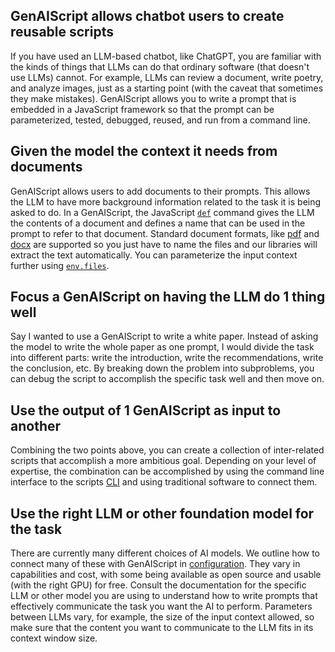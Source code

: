 
## GenAIScript allows chatbot users to create reusable scripts

If you have used an LLM-based chatbot, like ChatGPT, you are familiar with the kinds
of things that LLMs can do that ordinary software (that doesn't use LLMs) cannot. For example,
LLMs can review a document, write poetry, and analyze images, just
as a starting point (with the caveat that sometimes they make mistakes).
GenAIScript allows you to write a prompt that is embedded in a JavaScript framework
so that the prompt can be parameterized, tested, debugged, reused, and run from a command line.

## Given the model the context it needs from documents

GenAIScript allows users to add documents to their prompts. This
allows the LLM to have more background information related to the
task it is being asked to do.
In a GenAIScript, the JavaScript [`def`](/genaiscript/reference/scripts/context) command gives the
LLM the contents of a document and defines a name that
can be used in the prompt to refer to that document.
Standard document formats, like [pdf](/genaiscript/reference/scripts/pdf)
and [docx](/genaiscript/reference/scripts/docx) are supported so you just have
to name the files and our libraries will extract the text automatically.
You can parameterize the
input context further using [`env.files`](/genaiscript/reference/scripts/context).

## Focus a GenAIScript on having the LLM do 1 thing well

Say I wanted to use a GenAIScript to write a white paper. Instead of asking the model to
write the whole paper as one prompt, I would divide the task
into different parts: write the introduction, write the recommendations,
write the conclusion, etc. By breaking down the problem into subproblems, you can debug
the script to accomplish the specific task well and then move on.

## Use the output of 1 GenAIScript as input to another

Combining the two points above, you can create a collection of inter-related
scripts that accomplish a more ambitious goal. Depending on your level of
expertise, the combination can be accomplished by using the command line
interface to the scripts [CLI](/genaiscript/reference/cli) and using
traditional software to connect them.

## Use the right LLM or other foundation model for the task

There are currently many different choices of AI models.  We outline
how to connect many of these with GenAIScript in [configuration](/genaiscript/getting-started/configuration).
They vary in capabilities and cost, with some being available as open source
and usable (with the right GPU) for free.
Consult the documentation for the specific LLM or other model
you are using to understand how to write prompts that effectively 
communicate the task you want the AI to perform. 
Parameters between LLMs vary, for example, the size of the input context allowed, so make sure
that the content you want to communicate to the LLM fits in its context window size.
